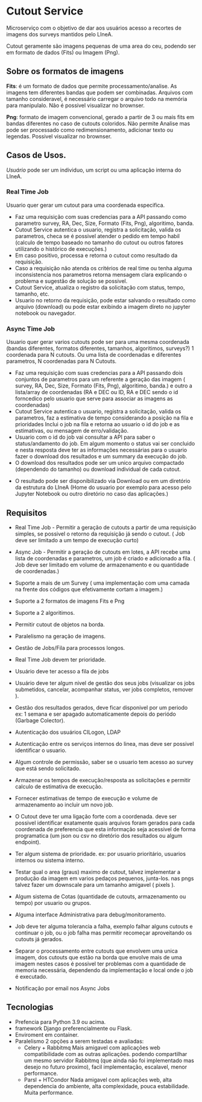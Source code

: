 

# Cutout Service

Microserviço com o objetivo de dar aos usuários acesso a recortes de imagens dos surveys mantidos pelo LIneA. 

Cutout geramente são imagens pequenas de uma area do ceu, podendo ser em formato de dados (Fits) ou Imagem (Png).



## Sobre os formatos de imagens

   **Fits**: é um formato de dados que permite processamento/analise. As imagens tem diferentes bandas que podem ser combinadas. Arquivos com tamanho consideravel, é necessário carregar o arquivo todo na memória para manipulalo. Não é possivel visualizar no brownser.

   **Png**: formato de imagem convencional, gerado a partir de 3 ou mais fits em bandas diferentes no caso de cutouts coloridos. Não permite Analise mas pode ser processado como redimensionamento, adicionar texto ou legendas. Possivel visualizar no brownser.

## Casos de Usos. 

*Usuário* pode ser um individuo, um script ou uma aplicação interna do LIneA.

### Real Time Job

Usuario quer gerar um cutout para uma coordenada especifica.

- Faz uma requisição com suas credencias para a API passando como parametro survey, RA, Dec, Size, Formato (Fits, Png), algoritimo, banda.
- Cutout Service autentica o usuario, registra a solicitação, valida os parametros, checa se é possivel atender o pedido em tempo habil (calculo de tempo baseado no tamanho do cutout ou outros fatores utilizando o histórico de execuções.)
- Em caso positivo, processa e retorna o cutout como resultado da requisição. 
- Caso a requisição não atenda os critérios de real time ou tenha alguma inconsistencia nos parametros retorna mensagem clara explicando o problema e sugestão de solução se possivel.
- Cutout Service, atualiza o registro da solicitação com status, tempo, tamanho, etc.
- Usuario no retorno da requisição, pode estar salvando o resultado como arquivo (download) ou pode estar exibindo a imagem direto no jupyter notebook ou navegador.

### Async Time Job
    
Usuario quer gerar varios cutouts pode ser para uma mesma coordenada (bandas diferentes, formatos diferentes, tamanhos, algoritimos, surveys?) 1 coordenada para N cutouts. Ou uma lista de coordenadas e diferentes parametros, N coordenadas para N Cutouts.

- Faz uma requisição com suas credencias para a API passando dois conjuntos de parametros para um referente a geração das imagem ( survey, RA, Dec, Size, Formato (Fits, Png), algoritimo, banda.) e outro a lista/array de coordenadas (RA e DEC ou ID, RA e DEC sendo o id forncedico pelo usuario que serve para associar as imagens as coordenadas)
- Cutout Service autentica o usuario, registra a solicitação, valida os parametros, faz a estimativa de tempo considerando a posição na fila e prioridades Inclui o job na fila e retorna ao usuario o id do job e as estimativas, ou mensagem de erro/validação.
- Usuario com o id do job vai consultar a API para saber o status/andamento do job. Em algum momento o status vai ser concluido e nesta resposta deve ter as informações necessárias para o usuario fazer o download dos resultados e um summary da execução do job.
- O download dos resultados pode ser um unico arquivo compactado (dependendo do tamanho) ou download individual de cada cutout. 
* O resultado pode ser disponibilizado via Download ou em um diretório da estrutura do LIneA (Home do usuario por exemplo para acesso pelo Jupyter Notebook ou outro diretório no caso das aplicações.)


## Requisitos

- Real Time Job - Permitir a geração de cutouts a partir de uma requisição simples, se possivel o retorno da requisição já sendo o cutout. ( Job deve ser limitado a um tempo de execução curto)

- Async Job - Permitir a geração de cutouts em lotes, a API recebe uma lista de coordenadas e parametros, um job é criado e adicionado a fila. ( Job deve ser limitado em volume de armazenamento e ou quantidade de coordenadas.)

- Suporte a mais de um Survey ( uma implementação com uma camada na frente dos códigos que efetivamente cortam a imagem.)
- Suporte a 2 formatos de imagens Fits e Png
- Suporte a 2 algoritimos. 
- Permitir cutout de objetos na borda.
- Paralelismo na geração de imagens.
- Gestão de Jobs/Fila para processos longos.
- Real Time Job devem ter prioridade.
- Usuário deve ter acesso a fila de jobs
- Usuário deve ter algum nivel de gestão dos seus jobs (visualizar os jobs submetidos, cancelar, acompanhar status, ver jobs completos, remover ). 
- Gestão dos resultados gerados, deve ficar disponivel por um periodo ex: 1 semana e ser apagado automaticamente depois do periódo (Garbage Colector).
- Autenticação dos usuários CILogon, LDAP
- Autenticação entre os serviços internos do linea, mas deve ser possivel identificar o usuario. 
- Algum controle de permissão, saber se o usuario tem acesso ao survey que está sendo solicitado.
- Armazenar os tempos de execução/resposta as solicitações e permitir calculo de estimativa de execução.
- Fornecer estimativas de tempo de execução e volume de armazenamento ao incluir um novo job.
- O Cutout deve ter uma ligação forte com a coordenada. deve ser possivel identificar exatamente  quais arquivos foram gerados para cada coordenada de preferencia que esta informação seja acessivel de forma programatica (um json ou csv no diretório dos resultados ou algum endpoint).
- Ter algum sistema de prioridade. ex: por usuario prioritário, usuarios internos ou sistema interno.
- Testar qual o area (graus) maximo de cutout, talvez implementar a produção da imagem em varios pedaços pequenos, junta-los. nas pngs talvez fazer um downscale para um tamanho amigavel ( pixels ).
- Algum sistema de Cotas (quantidade de cutouts, armazenamento ou tempo) por usuario ou grupos.
- Alguma interface Administrativa para debug/monitoramento.
- Job deve ter alguma tolerancia a falha, exemplo falhar alguns cutouts e continuar o job, ou o job falha mas permitir recomeçar aproveitando os cutouts já gerados.
- Separar o processamento entre cutouts que envolvem uma unica imagem, dos cutouts que estão na borda que envolve mais de uma imagem nestes casos é possivel ter problemas com a quantidade de memoria necessária, dependendo da implementação e local onde o job é executado.
- Notificação por email nos Async Jobs

## Tecnologias

- Prefencia para Python 3.9 ou acima.
- framework Django preferencialmente ou Flask.
- Enviroment em container.
- Paralelismo 2 opções a serem testadas e avaliadas: 
    - Celery + Rabbitmq  Mais amigavel com aplicações web compatibilidade com as outras aplicações. podendo compartilhar um mesmo servidor Rabbitmq (que ainda não foi implementado mas desejo no futuro proximo), facil implementação, escalavel, menor performance.
    - Parsl + HTCondor Nada amigavel com aplicações web, alta dependencia do ambiente, alta complexidade, pouca estabilidade. Muita performance.
